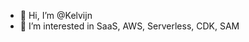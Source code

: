 - 👋 Hi, I’m @Kelvijn
- 👀 I’m interested in SaaS, AWS, Serverless, CDK, SAM

<!---
Kelvijn/Kelvijn is a ✨ special ✨ repository because its `README.md` (this file) appears on your GitHub profile.
You can click the Preview link to take a look at your changes.
--->
